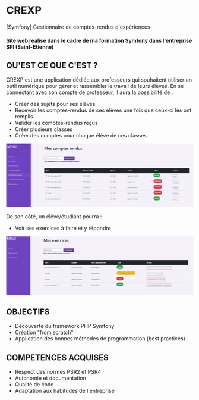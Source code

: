 # CREXP
[Symfony] Gestionnaire de comptes-rendus d'expériences

#### Site web réalisé dans le cadre de ma formation Symfony dans l'entreprise SFI (Saint-Etienne)

## QU'EST CE QUE C'EST ?

CREXP est une application dédiée aux professeurs qui souhaitent utiliser un outil numérique pour gérer et rassembler le travail de leurs élèves.
En se connectant avec son compte de professeur, il aura la possibilité de :
* Créer des sujets pour ses élèves
* Recevoir les comptes-rendus de ses élèves une fois que ceux-ci les ont remplis
* Valider les comptes-rendus reçus
* Créer plusieurs classes
* Créer des comptes pour chaque élève de ces classes

![capture d'écran côté professeur](https://github.com/luvelut/CREXP/blob/main/prof.png) 

De son côté, un élève/étudiant pourra :
* Voir ses exercices à faire et y répondre


![capture d'écran côté élève](https://github.com/luvelut/CREXP/blob/main/eleve.png) 

## OBJECTIFS

* Découverte du framework PHP Symfony
* Création "from scratch"
* Application des bonnes méthodes de programmation (best practices)

## COMPETENCES ACQUISES

* Respect des normes PSR2 et PSR4
* Autonomie et documentation
* Qualité de code
* Adaptation aux habitudes de l'entreprise


